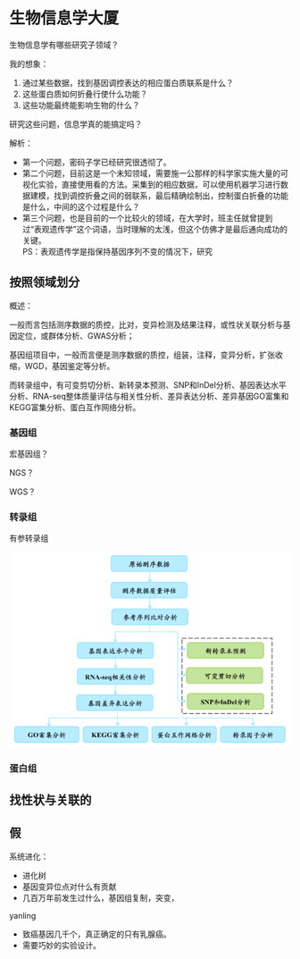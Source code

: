 # 生物信息学大厦

生物信息学有哪些研究子领域？

我的想象：  
1. 通过某些数据，找到基因调控表达的相应蛋白质联系是什么？
2. 这些蛋白质如何折叠行使什么功能？
3. 这些功能最终能影响生物的什么？

研究这些问题，信息学真的能搞定吗？

解析：
- 第一个问题，密码子学已经研究很透彻了。
- 第二个问题，目前这是一个未知领域，需要施一公那样的科学家实施大量的可视化实验，直接使用看的方法。采集到的相应数据，可以使用机器学习进行数据建模，找到调控折叠之间的弱联系，最后精确绘制出，控制蛋白折叠的功能是什么，中间的这个过程是什么？
- 第三个问题，也是目前的一个比较火的领域，在大学时，班主任就曾提到过“表观遗传学”这个词语，当时理解的太浅，但这个仿佛才是最后通向成功的关键。  
PS：表观遗传学是指保持基因序列不变的情况下，研究


## 按照领域划分

概述：

一般而言包括测序数据的质控，比对，变异检测及结果注释，或性状关联分析与基因定位，或群体分析、GWAS分析；

基因组项目中，一般而言便是测序数据的质控，组装，注释，变异分析，扩张收缩，WGD，基因鉴定等分析。

而转录组中，有可变剪切分析、新转录本预测、SNP和InDel分析、基因表达水平分析、RNA-seq整体质量评估与相关性分析、差异表达分析、差异基因GO富集和KEGG富集分析、蛋白互作网络分析。

### 基因组

宏基因组？

NGS？

WGS？

### 转录组

有参转录组

![](img/%E6%9C%89%E5%8F%82%E8%BD%AC%E5%BD%95%E7%BB%84.png)

### 蛋白组

## 找性状与关联的


## 假

系统进化：
- 进化树
- 基因变异位点对什么有贡献
- 几百万年前发生过什么，基因组复制，突变，

yanling
- 致癌基因几千个，真正确定的只有乳腺癌。
- 需要巧妙的实验设计。


